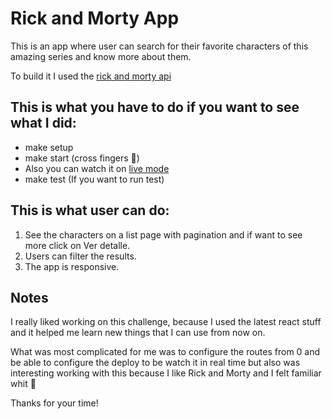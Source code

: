 # Rick and Morty App
This is an app where user can search for their favorite characters of this amazing series and know more about them.

To build it I used the [rick and morty api](https://rickandmortyapi.com/documentation)

## This is what you have to do if you want to see what I did: 

- make setup
- make start (cross fingers 😬)
- Also you can watch it on [live mode](https://rick-and-morty-app-6636b.web.app/)
- make test (If you want to run test)

## This is what user can do:

1. See the characters on a list page with pagination and if want to see more click on Ver detalle. 
2. Users can filter the results.
3. The app is responsive.

## Notes

I really liked working on this challenge, because I used the latest react stuff and it helped me learn new things that I can use from now on. 

What was most complicated for me was to configure the routes from 0 and be able to configure the deploy to be watch it in real time but also was interesting working with this because I like Rick and Morty and I felt familiar whit 😬

Thanks for your time!
